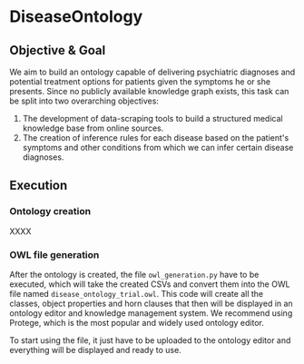 # DiseaseOntology

## Objective & Goal 

We aim to build an ontology capable of delivering psychiatric diagnoses and potential treatment options for patients given the symptoms he or she presents. Since no publicly available knowledge graph exists, this task can be split into two overarching objectives:
1. The development of data-scraping tools to build a structured medical knowledge base from online sources.
2. The creation of inference rules for each disease based on the patient's symptoms and other conditions from which we can infer certain disease diagnoses.

## Execution

### Ontology creation

XXXX

### OWL file generation

After the ontology is created, the file ```owl_generation.py``` have to be executed, which will take the created CSVs and convert them into the OWL file named ```disease_ontology_trial.owl```. This code will create all the classes, object properties and horn clauses that then will be displayed in an ontology editor and knowledge management system. We recommend using Protege, which is the most popular and widely used ontology editor.

To start using the file, it just have to be uploaded to the ontology editor and everything will be displayed and ready to use.
